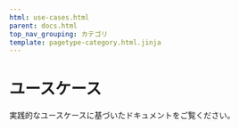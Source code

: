 ```yaml
---
html: use-cases.html
parent: docs.html
top_nav_grouping: カテゴリ
template: pagetype-category.html.jinja
---
```

# ユースケース

実践的なユースケースに基づいたドキュメントをご覧ください。
